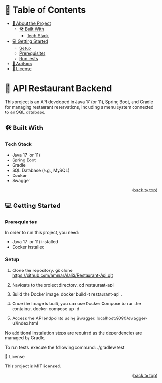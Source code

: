 <a name="readme-top"></a>

# 📗 Table of Contents

- [📖 About the Project](#about-project)
  - [🛠 Built With](#built-with)
    - [Tech Stack](#tech-stack)
- [💻 Getting Started](#getting-started)
  - [Setup](#setup)
  - [Prerequisites](#prerequisites)
  - [Run tests](#run-tests)
- [👥 Authors](#authors)
- [📝 License](#license)


# 📖 API Restaurant Backend <a name="about-project"></a>

This project is an API developed in Java 17 (or 11), Spring Boot, and Gradle for managing restaurant reservations, including a menu system connected to an SQL database.

## 🛠 Built With <a name="built-with"></a>

### Tech Stack <a name="tech-stack"></a>

- Java 17 (or 11)
- Spring Boot
- Gradle
- SQL Database (e.g., MySQL)
- Docker
- Swagger

<p align="right">(<a href="#readme-top">back to top</a>)</p>

## 💻 Getting Started <a name="getting-started"></a>

### Prerequisites

In order to run this project, you need:

- Java 17 (or 11) installed
- Docker installed

### Setup

1. Clone the repository.
git clone https://github.com/ammarAlaliS/Restaurant-Api.git

2. Navigate to the project directory.
cd restaurant-api

3. Build the Docker image.
  docker build -t restaurant-api .

4. Once the image is built, you can use Docker Compose to run the container.
docker-compose up -d

5. Access the API endpoints using Swagger.
localhost:8080/swagger-ui/index.html

No additional installation steps are required as the dependencies are managed by Gradle.


To run tests, execute the following command:
./gradlew test

📝 License <a name="license"></a>

This project is MIT licensed.
<p align="right">(<a href="#readme-top">back to top</a>)</p>
